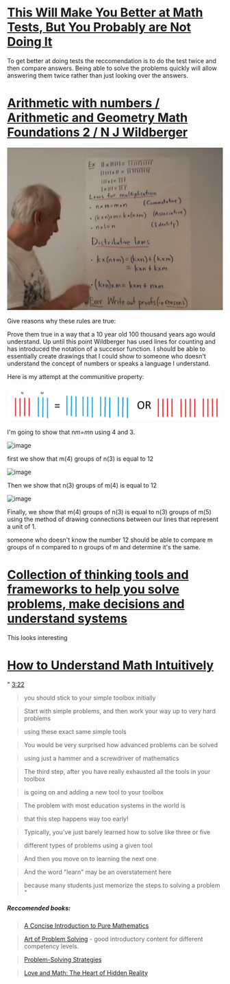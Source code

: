 # [This Will Make You Better at Math Tests, But You Probably are Not Doing It ](https://www.youtube.com/watch?v=BqWqzvnbnjU)

To get better at doing tests the reccomendation is to do the test twice and then compare answers. Being able to solve the problems quickly will allow answering them twice rather than just looking over the answers. 

# [Arithmetic with numbers / Arithmetic and Geometry Math Foundations 2 / N J Wildberger](https://www.youtube.com/watch?v=-96tlu_sShM)

![laws](/images/laws.png)

Give reasons why these rules are true:

Prove them true in a way that a 10 year old 100 thousand years ago would understand. Up until this point Wildberger has used lines for counting and has introduced the notation of a succesor function. I should be able to essentially create drawings that I could show to someone who doesn't understand the concept of numbers or speaks a language I understand. 


Here is my attempt at the communitive property:

![communitive property](/images/mn1.png)

I'm going to show that n*m=m*n using 4 and 3. 

![image](https://user-images.githubusercontent.com/3372510/199538300-49cbd4e3-cb3b-4d59-9799-c8344de7e847.png)

first we show that m(4) groups of n(3) is equal to 12

![image](https://user-images.githubusercontent.com/3372510/199538779-be798c58-348f-4291-80e3-eab02b616bc9.png)

Then we show that n(3) groups of m(4) is equal to 12

![image](https://user-images.githubusercontent.com/3372510/199538966-f678161e-e76b-44ec-a016-6db28cdb9da4.png)

Finally, we show that m(4) groups of n(3) is equal to n(3) groups of m(5) using the method of drawing connections between our lines that represent a unit of 1. 

someone who doesn't know the number 12 should be able to compare m groups of n compared to n groups of m and determine it's the same. 

# [Collection of thinking tools and frameworks to help you solve problems, make decisions and understand systems](https://untools.co/)

This looks interesting

# [How to Understand Math Intuitively](https://www.youtube.com/watch?v=glZLHLLalv0)

"
[3:22](https://youtu.be/glZLHLLalv0?t=202)
> you should stick to your simple toolbox initially

> Start with simple problems, and then  work your way up to very hard problems

> using these exact same simple tools

> You would be very surprised how  advanced problems can be solved

> using just a hammer and a  screwdriver of mathematics

> The third step, after you have really  exhausted all the tools in your toolbox

> is going on and adding a new tool to your toolbox

> The problem with most education  systems in the world is

> that this step happens way too early!

> Typically, you've just barely learned  how to solve like three or five

> different types of problems using a given tool

> And then you move on to learning the next one

> And the word "learn" may be an overstatement here

> because many students just memorize  the steps to solving a problem
"
##### Reccomended books: 




> [A Concise Introduction to Pure Mathematics](https://www.amazon.com/Concise-Introduction-Mathematics-Third-Chapman/dp/1439835985)

> [Art of Problem Solving](https://artofproblemsolving.com/store) - good introductory content for different competency levels. 
 
> [Problem-Solving Strategies ](https://www.amazon.com/Problem-Solving-Strategies-Problem-Books-Mathematics/dp/0387982191)

> [Love and Math: The Heart of Hidden Reality](https://www.amazon.com/Love-Math-Heart-Hidden-Reality/dp/0465050743)
